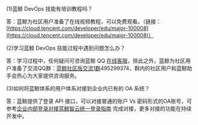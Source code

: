 (1)蓝鲸 DevOps 技能有培训教程吗？

答：蓝鲸为社区用户准备了在线视频教程，可以免费观看。（链接：[https://cloud.tencent.com/developer/edu/major-100008](https://cloud.tencent.com/developer/edu/major-100008)）

(2)学习蓝鲸 DevOps 技能过程中遇到问题怎么办？

答：学习过程中，任何疑问可咨询蓝鲸 QQ [在线客服](http://wpa.b.qq.com/cgi/wpa.php?ln=1&key=XzgwMDgwMjAwMV80NDMwOTZfODAwODAyMDAxXzJf)，除此之外，蓝鲸为社区用户准备了交流QQ群：[蓝鲸社区版交流1群](https://jq.qq.com/?_wv=1027&k=4BcXfIr)495299374，群内的社区用户和蓝鲸助手会热心为大家提供咨询服务。

(3)如何将蓝鲸体系的用户体系对接到企业内已有的 OA 系统？

答：蓝鲸提供了登录 API 接口，可以对接普通的账户 Vs 密码形式的OA账号，可参考[企业内部登录对接蓝鲸智云统一登录指南](http://docs.bk.tencent.com/develop_center/enterprise_login/) 完成对接，更多对接的功能在持续开发中。
